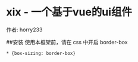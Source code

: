 # xix - 一个基于vue的ui组件

作者: horry233

##安装
使用本框架前，请在 css 中开启 border-box
```
* {box-sizing: border-box}
```
